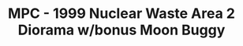 ---
layout: product
title: "MPC - 1999 Nuclear Waste Area 2 Diorama w/bonus Moon Buggy"
price: "TBA" 
desc: "N/A"
img_path: "/assets/img/MPC860.jpg"
brand: "N/A"
available: false
special_offer: false
new: false
soon: false
cat: "010000"
subcat: "013100"
subsubcat: "0N/A"
sifra: "MPC860"
---